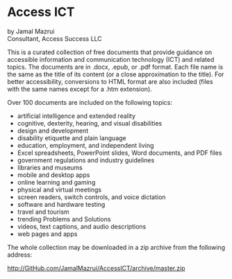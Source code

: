 # Access ICT

by Jamal Mazrui \
Consultant, Access Success LLC

This is a curated collection of free documents that provide guidance on accessible information and communication technology (ICT) and related topics. The documents are in .docx, .epub, or .pdf format. Each file name is the same as the title of its content (or a close approximation to the title). For better accessibility, conversions to HTML format are also included (files with the same names except for a .htm extension).

Over 100 documents are included on the following topics:

- artificial intelligence and extended reality
- cognitive, dexterity, hearing, and visual disabilities
- design and development
- disability etiquette and plain language
- education, employment, and independent living
- Excel spreadsheets, PowerPoint slides, Word documents, and PDF files
- government regulations and industry guidelines
- libraries and museums
- mobile and desktop apps
- online learning and gaming
- physical and virtual meetings
- screen readers, switch controls, and voice dictation
- software and hardware testing
- travel and tourism
- trending Problems and Solutions
- videos, text captions, and audio descriptions
- web pages and apps

The whole collection may be downloaded in a zip archive from the following address:

<http://GitHub.com/JamalMazrui/AccessICT/archive/master.zip>
